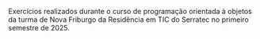 Exercícios realizados durante o curso de programação orientada à objetos da turma de Nova Friburgo da Residência em TIC do Serratec no primeiro semestre de 2025.
